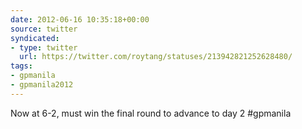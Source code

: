 ```yaml
---
date: 2012-06-16 10:35:18+00:00
source: twitter
syndicated:
- type: twitter
  url: https://twitter.com/roytang/statuses/213942821252628480/
tags:
- gpmanila
- gpmanila2012
---
```


Now at 6-2, must win the final round to advance to day 2 #gpmanila